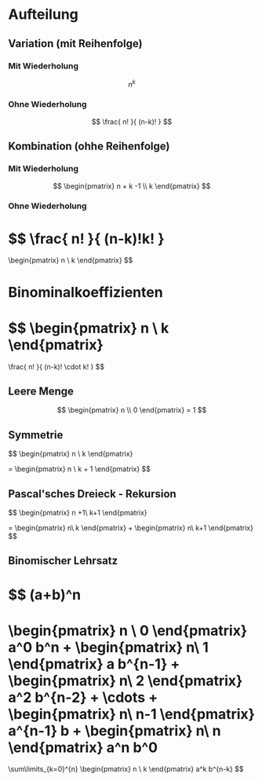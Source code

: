# Aufteilung
## Variation (mit Reihenfolge)
### Mit Wiederholung
$$
n^k
$$

### Ohne Wiederholung
$$
\frac{
n!
}{
(n-k)!
}
$$

## Kombination (ohhe Reihenfolge)
### Mit Wiederholung
$$
\begin{pmatrix}
n + k -1 \\
k
\end{pmatrix}
$$

### Ohne Wiederholung
$$
\frac{
n!
}{
(n-k)!k!
}
=
\begin{pmatrix}
n \\
k
\end{pmatrix}
$$


# Binominalkoeffizienten
$$
\begin{pmatrix}
n \\
k
\end{pmatrix}
=
\frac{
n!
}{
(n-k)! \cdot k!
}
$$
## Leere Menge
$$
\begin{pmatrix}
n \\
0
\end{pmatrix} = 1
$$
## Symmetrie
$$
\begin{pmatrix}
n \\
k
\end{pmatrix}

=
\begin{pmatrix}
n \\
k + 1
\end{pmatrix}
$$

## Pascal'sches Dreieck - Rekursion

$$
\begin{pmatrix}
n +1\\
k+1
\end{pmatrix}

=
\begin{pmatrix}
n\\
k
\end{pmatrix}
+
\begin{pmatrix}
n\\
k+1
\end{pmatrix}
$$

## Binomischer Lehrsatz
$$
(a+b)^n
=
\begin{pmatrix}
n \\
0
\end{pmatrix}
a^0 b^n
+
\begin{pmatrix}
n\\
1
\end{pmatrix}
a
b^{n-1}
+
\begin{pmatrix}
n\\
2
\end{pmatrix}
a^2
b^{n-2}
+
\cdots
+
\begin{pmatrix}
n\\
n-1
\end{pmatrix}
a^{n-1}
b
+
\begin{pmatrix}
n\\
n
\end{pmatrix}
a^n
b^0
=

\sum\limits_{k=0}^{n}
\begin{pmatrix}
n \\
k
\end{pmatrix}
a^k
b^{n-k}
$$